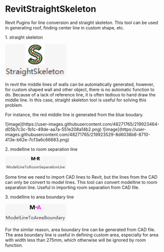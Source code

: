# RevitStraightSkeleton
Revit Pugins for line conversion and straight skeleton.
This tool can be used in generating roof, finding center line in custom shape, etc.
<p>1. straight skeleton</p>
<img src="https://github.com/Tanc60/RevitStraightSkeleton/blob/main/picture/3.png?raw=true" width="200">
<p> 
In revit the middle lines of walls can be automatically generated, however, for custom shaped wall and other object, there is no automatic function to do.
 Because of a lack of reference line, it is often tedious to hand draw the middle line. In this case, straight skeleton tool is useful for solving this problem.
</p> 
<p> For instance, the red middle line is generated from the blue boudary.</p>
![image](https://user-images.githubusercontent.com/48271765/219923464-d05b7c3c-1b1c-49de-aa7a-551e208a14b2.png)
![image](https://user-images.githubusercontent.com/48271765/219923529-8d6038b6-8710-413e-b62e-7cf3a6c66683.png)



<p>2. modelline to room separation line</p>

<img src="https://github.com/Tanc60/RevitStraightSkeleton/blob/main/picture/1.png?raw=true" width="200">

<p> 
Some time we need to import CAD lines to Revit, but the lines from the CAD can only be convert to model lines.
This tool can convert modelline to room separation line.
Useful in importing room separation from CAD file.
</p>
<p>3. modelline to area boundary line</p>
<img src="https://github.com/Tanc60/RevitStraightSkeleton/blob/main/picture/2.png?raw=true" width="200">
<p> 
 For the similar reason, area boundary line can be generated from CAD file.
The area boundary line is useful in defining custom area, especially for area with width less than 275mm, which otherwise will be ignored by room function.
</p>
